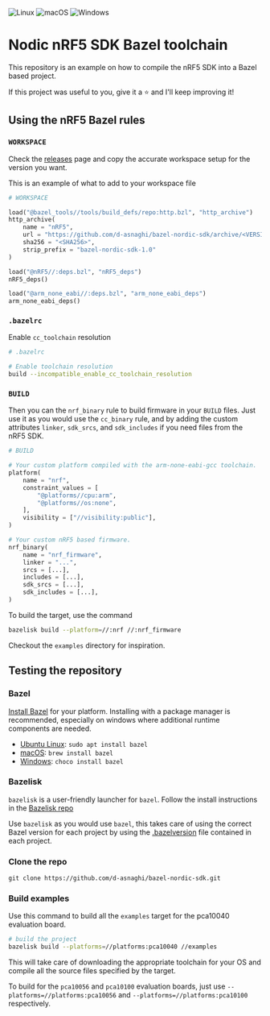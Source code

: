 ![Linux](https://github.com/d-asnaghi/bazel-nordic-sdk/workflows/Linux/badge.svg)
![macOS](https://github.com/d-asnaghi/bazel-nordic-sdk/workflows/macOS/badge.svg)
![Windows](https://github.com/d-asnaghi/bazel-nordic-sdk/workflows/Windows/badge.svg)

# Nodic nRF5 SDK Bazel toolchain

This repository is an example on how to compile the nRF5 SDK into a Bazel based project.

If this project was useful to you, give it a ⭐️ and I'll keep improving it!

## Using the nRF5 Bazel rules

### `WORKSPACE`

Check the [releases](https://github.com/d-asnaghi/bazel-nordic-sdk/releases) page and copy the accurate workspace setup for the version you want.

This is an example of what to add to your workspace file

```python
# WORKSPACE

load("@bazel_tools//tools/build_defs/repo:http.bzl", "http_archive")
http_archive(
    name = "nRF5",
    url = "https://github.com/d-asnaghi/bazel-nordic-sdk/archive/<VERSION>.tar.gz",
    sha256 = "<SHA256>",
    strip_prefix = "bazel-nordic-sdk-1.0"
)

load("@nRF5//:deps.bzl", "nRF5_deps")
nRF5_deps()

load("@arm_none_eabi//:deps.bzl", "arm_none_eabi_deps")
arm_none_eabi_deps()
```

### `.bazelrc`

Enable `cc_toolchain` resolution

```bash
# .bazelrc

# Enable toolchain resolution
build --incompatible_enable_cc_toolchain_resolution
```

### `BUILD`

Then you can the `nrf_binary` rule to build firmware in your `BUILD` files.
Just use it as you would use the `cc_binary` rule, and by adding the custom
attributes `linker`, `sdk_srcs`, and `sdk_includes` if you need files from
the nRF5 SDK.

```python
# BUILD

# Your custom platform compiled with the arm-none-eabi-gcc toolchain.
platform(
    name = "nrf",
    constraint_values = [
        "@platforms//cpu:arm",
        "@platforms//os:none",
    ],
    visibility = ["//visibility:public"],
)

# Your custom nRF5 based firmware.
nrf_binary(
    name = "nrf_firmware",
    linker = "...",
    srcs = [...],
    includes = [...],
    sdk_srcs = [...],
    sdk_includes = [...],
)

```

To build the target, use the command

```bash
bazelisk build --platform=//:nrf //:nrf_firmware
```

Checkout the `examples` directory for inspiration.

## Testing the repository

### Bazel

[Install Bazel](https://docs.bazel.build/versions/master/install.html) for your platform. Installing with a package manager is recommended, especially on windows where additional runtime components are needed.

- [Ubuntu Linux](https://docs.bazel.build/versions/master/install-ubuntu.html): `sudo apt install bazel`
- [macOS](https://docs.bazel.build/versions/master/install-os-x.html): `brew install bazel`
- [Windows](https://docs.bazel.build/versions/master/install-windows.html): `choco install bazel`

### Bazelisk

`bazelisk` is a user-friendly launcher for `bazel`. Follow the install instructions in the [Bazelisk repo](https://github.com/bazelbuild/bazelisk)

Use `bazelisk` as you would use `bazel`, this takes care of using the correct Bazel version for each project by using the [.bazelversion](./.bazelversion) file contained in each project.

### Clone the repo

`git clone https://github.com/d-asnaghi/bazel-nordic-sdk.git`

### Build examples

Use this command to build all the `examples` target for the pca10040 evaluation board.

```bash
# build the project
bazelisk build --platforms=//platforms:pca10040 //examples
```

This will take care of downloading the appropriate toolchain for your OS and compile all the source files specified by the target.

To build for the `pca10056` and `pca10100` evaluation boards, just use `--platforms=//platforms:pca10056` and `--platforms=//platforms:pca10100` respectively.